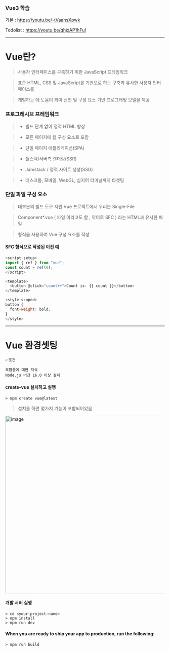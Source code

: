 ### Vue3 학습

기본 : https://youtu.be/-tVaahsXpwk

Todolist : https://youtu.be/qhjxAP1hFuI

<hr/>

# Vue란?

> 사용자 인터페이스를 구축하기 위한 JavaScript 프레임워크

> 표준 HTML, CSS 및 JavaScript를 기반으로 하는 구축과 유사한 사용자 인터페이스를 
 
> 개발하는 데 도움이 되며 선언 및 구성 요소 기반 프로그래밍 모델을 제공

### 프로그레시브 프레임워크

> - 빌드 단계 없이 정적 HTML 향상

> - 모든 페이지에 웹 구성 요소로 포함

> - 단일 페이지 애플리케이션(SPA)

> - 풀스택/서버측 렌더링(SSR)

> - Jamstack / 정적 사이트 생성(SSG)

> - 데스크톱, 모바일, WebGL, 심지어 터미널까지 타겟팅

### 단일 파일 구성 요소

> 대부분의 빌드 도구 지원 Vue 프로젝트에서 우리는 Single-File

> Component\*.vue ( 파일 이라고도 함 , 약어로 SFC ) 라는 HTML과 유사한 파일

> 형식을 사용하여 Vue 구성 요소를 작성

#### SFC 형식으로 작성된 이전 예

```javascript
<script setup>
import { ref } from "vue";
const count = ref(0);
</script>

<template>
  <button @click="count++">Count is: {{ count }}</button>
</template>

<style scoped>
button {
  font-weight: bold;
}
</style>
```

<hr/>

# Vue 환경셋팅

    ✅조건

    복합줄에 대한 지식
    Node.js 버전 16.0 이상 설치

#### create-vue 설치하고 실행

    > npm create vue@latest

> 설치를 하면 몇가지 기능이 포함되어있음

 <img width="560" alt="image" src="https://github.com/sin-hyunjin/Vue.js/assets/116487398/64c99b4f-0772-4179-924a-3c3f967c479b">

#### 개발 서버 실행

    > cd <your-project-name>
    > npm install
    > npm run dev

#### When you are ready to ship your app to production, run the following:

    > npm run build
